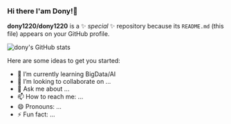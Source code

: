 ### Hi there I'am Dony!👋


**dony1220/dony1220** is a ✨ _special_ ✨ repository because its `README.md` (this file) appears on your GitHub profile.

![dony's GitHub stats](https://github-readme-stats.vercel.app/api?username=dony1220&theme=dark&show_icons=true)

Here are some ideas to get you started:

- 🌱 I’m currently learning BigData/AI
- 👯 I’m looking to collaborate on ...
- 💬 Ask me about ...
- 📫 How to reach me: ...
- 😄 Pronouns: ...
- ⚡ Fun fact: ...
